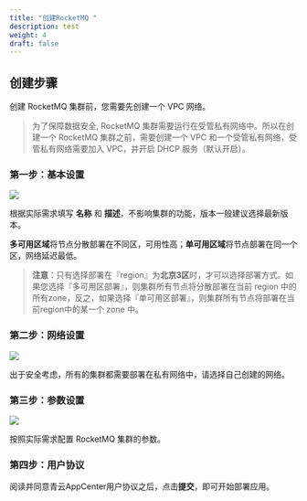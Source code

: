```yaml
---
title: "创建RocketMQ "
description: test
weight: 4
draft: false
---
```


## 创建步骤

创建 RocketMQ 集群前，您需要先创建一个 VPC 网络。

> 为了保障数据安全, RocketMQ 集群需要运行在受管私有网络中。所以在创建一个 RocketMQ 集群之前，需要创建一个 VPC 和一个受管私有网络，受管私有网络需要加入 VPC，并开启 DHCP 服务（默认开启）。

### 第一步：基本设置

![](../../_images/base_setup.png)

根据实际需求填写 **名称** 和 **描述**，不影响集群的功能，版本一般建议选择最新版本。

**多可用区域**将节点分散部署在不同区，可用性高；**单可用区域**将节点部署在同一个区，网络延迟最低。

> **注意**：只有选择部署在『region』为**北京3区**时，才可以选择部署方式。如果您选择『多可用区部署』，则集群所有节点将分散部署在当前 region 中的所有zone，反之，如果选择『单可用区部署』，则集群所有节点将部署在当前region中的某一个 zone 中。


### 第二步：网络设置

![](../../_images/network_setup.png)

出于安全考虑，所有的集群都需要部署在私有网络中，请选择自己创建的网络。

### 第三步：参数设置

![](../../_images/sevice_parameter.png)

按照实际需求配置 RocketMQ 集群的参数。

### 第四步：用户协议

阅读并同意青云AppCenter用户协议之后，点击**提交**，即可开始部署应用。